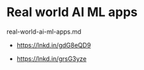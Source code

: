 # Real world AI ML apps

real-world-ai-ml-apps.md

*   https://lnkd.in/gdG8eQD9

*   https://lnkd.in/grsG3yze

